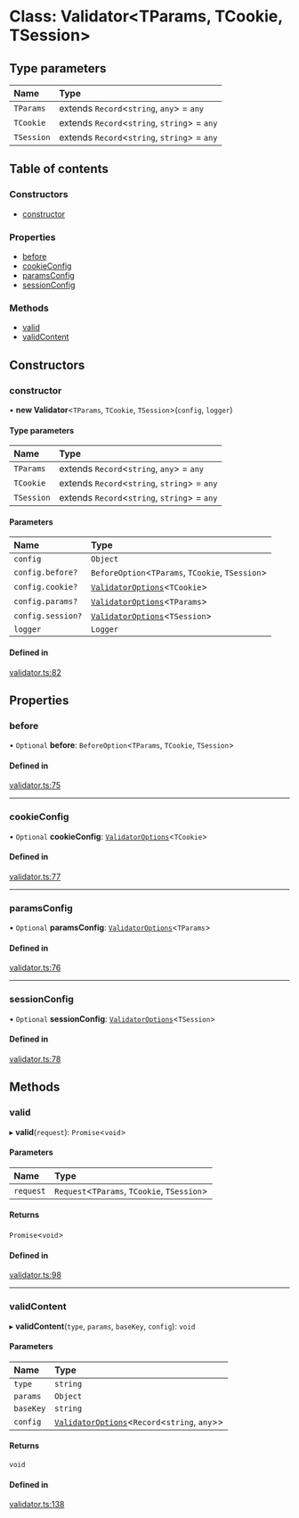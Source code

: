 # Class: Validator<TParams, TCookie, TSession\>

## Type parameters

| Name | Type |
| :------ | :------ |
| `TParams` | extends `Record`<`string`, `any`\> = `any` |
| `TCookie` | extends `Record`<`string`, `string`\> = `any` |
| `TSession` | extends `Record`<`string`, `string`\> = `any` |

## Table of contents

### Constructors

- [constructor](Validator.md#constructor)

### Properties

- [before](Validator.md#before)
- [cookieConfig](Validator.md#cookieconfig)
- [paramsConfig](Validator.md#paramsconfig)
- [sessionConfig](Validator.md#sessionconfig)

### Methods

- [valid](Validator.md#valid)
- [validContent](Validator.md#validcontent)

## Constructors

### constructor

• **new Validator**<`TParams`, `TCookie`, `TSession`\>(`config`, `logger`)

#### Type parameters

| Name | Type |
| :------ | :------ |
| `TParams` | extends `Record`<`string`, `any`\> = `any` |
| `TCookie` | extends `Record`<`string`, `string`\> = `any` |
| `TSession` | extends `Record`<`string`, `string`\> = `any` |

#### Parameters

| Name | Type |
| :------ | :------ |
| `config` | `Object` |
| `config.before?` | `BeforeOption`<`TParams`, `TCookie`, `TSession`\> |
| `config.cookie?` | [`ValidatorOptions`](../modules.md#validatoroptions)<`TCookie`\> |
| `config.params?` | [`ValidatorOptions`](../modules.md#validatoroptions)<`TParams`\> |
| `config.session?` | [`ValidatorOptions`](../modules.md#validatoroptions)<`TSession`\> |
| `logger` | `Logger` |

#### Defined in

[validator.ts:82](https://github.com/faasjs/faasjs/blob/1705fd2/packages/http/src/validator.ts#L82)

## Properties

### before

• `Optional` **before**: `BeforeOption`<`TParams`, `TCookie`, `TSession`\>

#### Defined in

[validator.ts:75](https://github.com/faasjs/faasjs/blob/1705fd2/packages/http/src/validator.ts#L75)

___

### cookieConfig

• `Optional` **cookieConfig**: [`ValidatorOptions`](../modules.md#validatoroptions)<`TCookie`\>

#### Defined in

[validator.ts:77](https://github.com/faasjs/faasjs/blob/1705fd2/packages/http/src/validator.ts#L77)

___

### paramsConfig

• `Optional` **paramsConfig**: [`ValidatorOptions`](../modules.md#validatoroptions)<`TParams`\>

#### Defined in

[validator.ts:76](https://github.com/faasjs/faasjs/blob/1705fd2/packages/http/src/validator.ts#L76)

___

### sessionConfig

• `Optional` **sessionConfig**: [`ValidatorOptions`](../modules.md#validatoroptions)<`TSession`\>

#### Defined in

[validator.ts:78](https://github.com/faasjs/faasjs/blob/1705fd2/packages/http/src/validator.ts#L78)

## Methods

### valid

▸ **valid**(`request`): `Promise`<`void`\>

#### Parameters

| Name | Type |
| :------ | :------ |
| `request` | `Request`<`TParams`, `TCookie`, `TSession`\> |

#### Returns

`Promise`<`void`\>

#### Defined in

[validator.ts:98](https://github.com/faasjs/faasjs/blob/1705fd2/packages/http/src/validator.ts#L98)

___

### validContent

▸ **validContent**(`type`, `params`, `baseKey`, `config`): `void`

#### Parameters

| Name | Type |
| :------ | :------ |
| `type` | `string` |
| `params` | `Object` |
| `baseKey` | `string` |
| `config` | [`ValidatorOptions`](../modules.md#validatoroptions)<`Record`<`string`, `any`\>\> |

#### Returns

`void`

#### Defined in

[validator.ts:138](https://github.com/faasjs/faasjs/blob/1705fd2/packages/http/src/validator.ts#L138)

